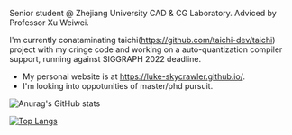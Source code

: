<!--
**Luke-Skycrawler/Luke-Skycrawler** is a ✨ _special_ ✨ repository because its `README.md` (this file) appears on your GitHub profile.

Here are some ideas to get you started:

- 🔭 I’m currently working on ...
- 🌱 I’m currently learning ...
- 👯 I’m looking to collaborate on ...
- 🤔 I’m looking for help with ...
- 💬 Ask me about ...
- 📫 How to reach me: ...
- 😄 Pronouns: ...
- ⚡ Fun fact: ...
-->

Senior student @ Zhejiang University CAD & CG Laboratory. Adviced by Professor Xu Weiwei.

I'm currently conataminating taichi(https://github.com/taichi-dev/taichi) project with my cringe code and working on a auto-quantization compiler support, running against SIGGRAPH 2022 deadline.

- My personal website is at https://luke-skycrawler.github.io/.
- I'm looking into oppotunities of master/phd pursuit.

![Anurag's GitHub stats](https://github-readme-stats.vercel.app/api?username=Luke-Skycrawler&show_icons=true&theme=graywhite&hide_border=true)

[![Top Langs](https://github-readme-stats.vercel.app/api/top-langs/?username=Luke-Skycrawler&theme=graywhite&layout=compact&hide_border=true)](https://github.com/Luke-Skycrawler/github-readme-stats)

